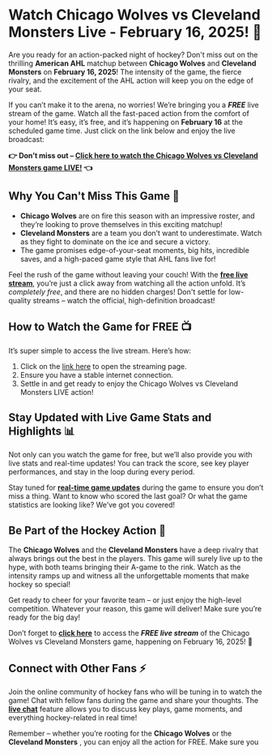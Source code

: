 # Watch Chicago Wolves vs Cleveland Monsters Live - February 16, 2025! 🏒

Are you ready for an action-packed night of hockey? Don't miss out on the thrilling **American AHL** matchup between **Chicago Wolves** and **Cleveland Monsters** on **February 16, 2025**! The intensity of the game, the fierce rivalry, and the excitement of the AHL action will keep you on the edge of your seat.

If you can’t make it to the arena, no worries! We’re bringing you a **_FREE_** live stream of the game. Watch all the fast-paced action from the comfort of your home! It’s easy, it’s free, and it’s happening on **February 16** at the scheduled game time. Just click on the link below and enjoy the live broadcast:

**👉 Don’t miss out – [Click here to watch the Chicago Wolves vs Cleveland Monsters game LIVE!](https://tinyurl.com/livestreamfreeo?st=Chicago+Wolves+vs+Cleveland+Monsters&si=ghc) 👈**

## Why You Can't Miss This Game 🏒

- **Chicago Wolves** are on fire this season with an impressive roster, and they’re looking to prove themselves in this exciting matchup!
- **Cleveland Monsters** are a team you don’t want to underestimate. Watch as they fight to dominate on the ice and secure a victory.
- The game promises edge-of-your-seat moments, big hits, incredible saves, and a high-paced game style that AHL fans live for!

Feel the rush of the game without leaving your couch! With the **[free live stream](https://tinyurl.com/livestreamfreeo?st=Chicago+Wolves+vs+Cleveland+Monsters&si=ghc)**, you’re just a click away from watching all the action unfold. It’s _completely free_, and there are no hidden charges! Don't settle for low-quality streams – watch the official, high-definition broadcast!

## How to Watch the Game for FREE 📺

It’s super simple to access the live stream. Here’s how:

1. Click on the [link here](https://tinyurl.com/livestreamfreeo?st=Chicago+Wolves+vs+Cleveland+Monsters&si=ghc) to open the streaming page.
2. Ensure you have a stable internet connection.
3. Settle in and get ready to enjoy the Chicago Wolves vs Cleveland Monsters LIVE action!

## Stay Updated with Live Game Stats and Highlights 📊

Not only can you watch the game for free, but we’ll also provide you with live stats and real-time updates! You can track the score, see key player performances, and stay in the loop during every period.

Stay tuned for **[real-time game updates](https://tinyurl.com/livestreamfreeo?st=Chicago+Wolves+vs+Cleveland+Monsters&si=ghc)** during the game to ensure you don’t miss a thing. Want to know who scored the last goal? Or what the game statistics are looking like? We’ve got you covered!

## Be Part of the Hockey Action 🏒

The **Chicago Wolves** and the **Cleveland Monsters** have a deep rivalry that always brings out the best in the players. This game will surely live up to the hype, with both teams bringing their A-game to the rink. Watch as the intensity ramps up and witness all the unforgettable moments that make hockey so special!

Get ready to cheer for your favorite team – or just enjoy the high-level competition. Whatever your reason, this game will deliver! Make sure you’re ready for the big day!

Don’t forget to **[click here](https://tinyurl.com/livestreamfreeo?st=Chicago+Wolves+vs+Cleveland+Monsters&si=ghc)** to access the **_FREE live stream_** of the Chicago Wolves vs Cleveland Monsters game, happening on February 16, 2025! 🎉

## Connect with Other Fans ⚡️

Join the online community of hockey fans who will be tuning in to watch the game! Chat with fellow fans during the game and share your thoughts. The **[live chat](https://tinyurl.com/livestreamfreeo?st=Chicago+Wolves+vs+Cleveland+Monsters&si=ghc)** feature allows you to discuss key plays, game moments, and everything hockey-related in real time!

Remember – whether you’re rooting for the **Chicago Wolves** or the **Cleveland Monsters** , you can enjoy all the action for FREE. Make sure you
